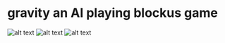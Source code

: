 # gravity an AI playing blockus game

![alt text](https://github.com/COMP-20050-2021-2022/gravity/blob/main/1.PNG)
![alt text](https://github.com/COMP-20050-2021-2022/gravity/blob/main/2.PNG)
![alt text](https://github.com/COMP-20050-2021-2022/gravity/blob/main/3.PNG)
